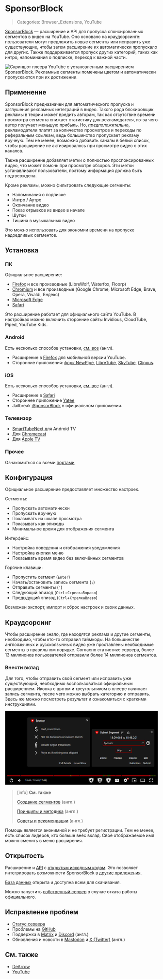 # SponsorBlock
> Categories: Browser_Extensions, YouTube

[SponsorBlock](https://sponsor.ajay.app) — расширение и API для пропуска
спонсированных сегментов в видео на YouTube. Оно основано на краудсорсинге:
пользователи могут предложить новые сегменты или исправить уже существующие,
чтобы затем расширение их автоматически пропускало для других. Также
поддерживается пропуск других категорий, таких как интро, напоминания о
подписке, переход к важной части.

![Скриншот плеера YouTube с установленным расширением SponsorBlock.
Рекламные сегменты помечены цветом и автоматически пропускаются при их
достижении.](/media/sponsorblock.jpg)

## Применение

SponsorBlock предназначен для автоматического пропуска и заглушения рекламных
интеграций в видео. Такого рода блокировщик рекламы в теории может вредить
авторам, так как отсутствие времени просмотра сегмента снижает статистику для
рекламодателя, из-за чего автор получает меньшую прибыль. Но,
*предположительно*, рекламодатели платят за количество просмотров и переходы
по реферальным ссылкам, ведь большинство пропускает рекламу вручную. Тем не
менее, возможно добавить каналы в белый список, чтобы расширение не
активировалось при просмотре видео с этих каналов.

Также расширение добавляет метки о полностью проспонсированных видео, что может
помочь при просмотре обзоров. Эти метки устанавливают пользователи, поэтому
информация должна быть подтверждена.

Кроме рекламы, можно фильтровать следующие сегменты:

- Напоминания о подписке
- Интро / Аутро
- Окончание видео
- Показ отрывков из видео в начале
- Шутки
- Тишина в музыкальных видео

Это можно использовать для экономии времени на пропуске надоедливых сегментов.

## Установка

### ПК

Официальное расширение:

- [Firefox](https://addons.mozilla.org/addon/sponsorblock) и все производные
(LibreWolf, Waterfox, Floorp)
- [Chromium](https://chrome.google.com/webstore/detail/mnjggcdmjocbbbhaepdhchncahnbgone)
и все производные (Google Chrome, Microsoft Edge, Brave, Opera, Vivaldi, Яндекс)
- [Microsoft Edge](https://github.com/ajayyy/SponsorBlock/wiki/Edge)
- [Safari](https://github.com/ajayyy/SponsorBlock/wiki/Safari)

Это расширение работает для официального сайта YouTube. В настройках
можно включить сторонние сайты Invidious, CloudTube, Piped, YouTube Kids.

### Android

Есть несколько способов установки, [см. все](https://github.com/ajayyy/SponsorBlock/wiki/Android)
(англ).

- Расширение в
[Firefox](https://addons.mozilla.org/android/addon/sponsorblock) для мобильной
версии YouTube.
- Сторонние приложения:
[форк NewPipe](https://github.com/polymorphicshade/NewPipe#newpipe-x-sponsorblock),
[LibreTube](https://github.com/libre-tube/LibreTube),
[SkyTube](https://github.com/SkyTubeTeam/SkyTube),
[Clipous](https://github.com/lamarios/clipious).

### iOS

Есть несколько способов установки, [см. все](https://github.com/ajayyy/SponsorBlock/wiki/iOS)
(англ).

- Расширение в [Safari](https://github.com/ajayyy/SponsorBlock/wiki/Safari)
- Стороннее приложение [Yatee](https://apps.apple.com/app/yattee/id1595136629)
- Jailbreak [iSponsorBlock](https://github.com/Galactic-Dev/iSponsorBlock) в
официальном приложении.

### Телевизор

- [SmartTubeNext](https://github.com/yuliskov/SmartTubeNext) для Android TV
- Для [Chromecast](https://github.com/yuliskov/SmartTubeNext)
- Для [Apple TV](https://github.com/dmunozv04/iSponsorBlockTV)

### Прочее

Ознакомиться со всеми [портами](https://github.com/ajayyy/SponsorBlock/wiki/3rd-Party-Ports)

## Конфигурация

Официальное расширение предоставляет множество настроек.

Сегменты:

- Пропускать автоматически
- Пропускать вручную
- Показывать на шкале просмотра
- Показывать как эпизоды
- Минимальное время для отображения сегмента

Интерфейс:

- Настройка поведения и отображения уведомления
- Настройка кнопки меню
- Показывать время видео без включённых сегментов

Горячие клавиши:

- Пропустить сегмент (`Enter`)
- Начать/остановить запись сегмента (`;`)
- Отправить сегменты (`'`)
- Следующий эпизод (`Ctrl`+`СтрелкаВправо`)
- Предыдущий эпизод (`Ctrl`+`СтрелкаВлево`)

Возможен экспорт, импорт и сброс настроек и своих данных.

## Краудсорсинг

Чтобы расширение знало, где находятся реклама и другие сегменты, необходимо,
чтобы кто-то отправил таймкоды. На большинстве англоязычных и русскоязычных
видео уже проставлены необходимые сегменты в правильном порядке. Согласно
статистике сервера, более 13 миллионов пользователей отправили более 14
миллионов сегментов.

### Внести вклад

Для того, чтобы отправить свой сегмент или исправить уже существующий,
необходимо воспользоваться официальным расширением. Иконка с щитом и
треугольником в плеере начинает запись сегмента, после чего можно выбрать
категорию и отправить. Здесь же можно посмотреть результат и
ознакомиться с краткими инструкциями.

![Скриншот, показывающий основной интерфейс отправки сегментов.](/media/sponsorblock_creating_segments.jpg)

> [info]
> **См. также**
>
> [Создание сегментов](https://wiki.sponsor.ajay.app/w/Creating_Segments) (англ.)
>
> [Принципы и методика](https://wiki.sponsor.ajay.app/w/Guidelines) (англ.)
>
> [Советы и рекомендации](https://wiki.sponsor.ajay.app/w/Advice_for_submitting) (англ.)

Помощь является анонимной и не требует регистрации. Тем не менее, есть список
лидеров, кто больше внёс вклад. Своё отображаемое имя можно сменить в меню
расширения.

## Открытость

Расширение и [API](https://wiki.sponsor.ajay.app/w/API_Docs) с
[открытым исходным кодом](https://github.com/ajayyy/SponsorBlock). Это
позволяет интегрировать возможности SponsorBlock в
[другие приложения](https://github.com/ajayyy/SponsorBlock/wiki/3rd-Party-Ports).

[База данных](https://sponsor.ajay.app/database) открыта и доступна всем для
скачивания.

Можно запустить [собственный сервер](https://github.com/mchangrh/sb-mirror)
в случае отказа работы официального.

## Исправление проблем

- [Статус сервера](https://status.sponsor.ajay.app/)
- Проблемы на [GitHub](https://github.com/ajayyy/SponsorBlock/issues)
- Поддержка в
[Matrix](https://matrix.to/#/#sponsor:ajay.app)
и [Discord](https://discord.gg/SponsorBlock) (англ.)
- Обновления и новости в [Mastodon](https://fosstodon.org/@sponsorblock) и
[X (Twitter)](https://twitter.com/SponsorBlock) (англ.)

## См. также

- [DeArrow](/wiki/dearrow.html)
- [YouTube](/wiki/youtube.html)
